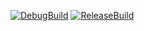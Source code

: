 [![DebugBuild](https://github.com/fukumotokiraa/Engine/actions/workflows/DebugBuild.yml/badge.svg)](https://github.com/fukumotokiraa/Engine/actions/workflows/DebugBuild.yml)
[![ReleaseBuild](https://github.com/fukumotokiraa/Engine/actions/workflows/main.yml/badge.svg)](https://github.com/fukumotokiraa/Engine/actions/workflows/main.yml)

